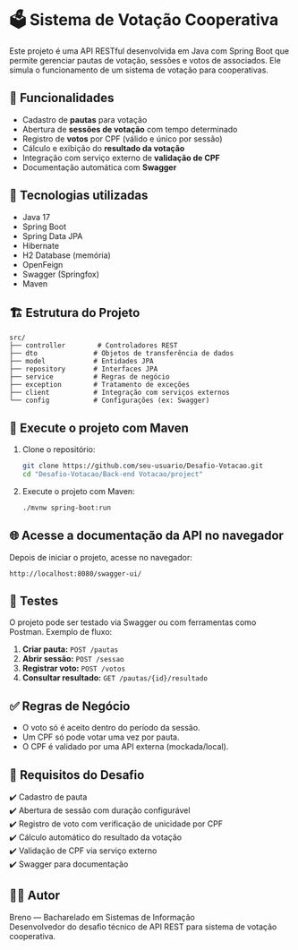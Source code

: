 # 🗳️ Sistema de Votação Cooperativa

Este projeto é uma API RESTful desenvolvida em Java com Spring Boot que permite gerenciar pautas de votação, sessões e votos de associados. Ele simula o funcionamento de um sistema de votação para cooperativas.

## 📌 Funcionalidades

- Cadastro de **pautas** para votação
- Abertura de **sessões de votação** com tempo determinado
- Registro de **votos** por CPF (válido e único por sessão)
- Cálculo e exibição do **resultado da votação**
- Integração com serviço externo de **validação de CPF**
- Documentação automática com **Swagger**

## 🚀 Tecnologias utilizadas

- Java 17
- Spring Boot
- Spring Data JPA
- Hibernate
- H2 Database (memória)
- OpenFeign
- Swagger (Springfox)
- Maven

## 🏗️ Estrutura do Projeto

```
src/
├── controller        # Controladores REST
├── dto              # Objetos de transferência de dados
├── model            # Entidades JPA
├── repository       # Interfaces JPA
├── service          # Regras de negócio
├── exception        # Tratamento de exceções
├── client           # Integração com serviços externos
└── config           # Configurações (ex: Swagger)
```

## 🔧 Execute o projeto com Maven

1. Clone o repositório:
   ```bash
   git clone https://github.com/seu-usuario/Desafio-Votacao.git
   cd "Desafio-Votacao/Back-end Votacao/project"

   ```

2. Execute o projeto com Maven:
   ```bash
   ./mvnw spring-boot:run
   ```

## 🌐 Acesse a documentação da API no navegador

Depois de iniciar o projeto, acesse no navegador:
```
http://localhost:8080/swagger-ui/
```

## 🧪 Testes

O projeto pode ser testado via Swagger ou com ferramentas como Postman. Exemplo de fluxo:

1. **Criar pauta:** `POST /pautas`
2. **Abrir sessão:** `POST /sessao`
3. **Registrar voto:** `POST /votos`
4. **Consultar resultado:** `GET /pautas/{id}/resultado`

## ✅ Regras de Negócio

- O voto só é aceito dentro do período da sessão.
- Um CPF só pode votar uma vez por pauta.
- O CPF é validado por uma API externa (mockada/local).

## 📄 Requisitos do Desafio

✔️ Cadastro de pauta  
✔️ Abertura de sessão com duração configurável  
✔️ Registro de voto com verificação de unicidade por CPF  
✔️ Cálculo automático do resultado da votação  
✔️ Validação de CPF via serviço externo  
✔️ Swagger para documentação  

## 👨‍💻 Autor

Breno — Bacharelado em Sistemas de Informação  
Desenvolvedor do desafio técnico de API REST para sistema de votação cooperativa.
